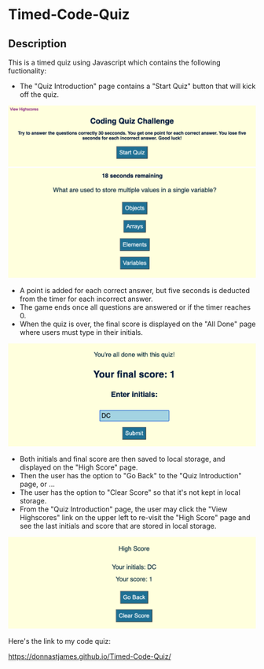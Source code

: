 # Timed-Code-Quiz

## Description

This is a timed quiz using Javascript which contains the following fuctionality:

* The "Quiz Introduction" page contains a "Start Quiz" button that will kick off the quiz.

![Screen Shot of my Project](./CodeQuizIntroPage.png)
![Screen Shot of my Project](./CodeQuizQuestionPage.png)

* A point is added for each correct answer, but five seconds is deducted from the timer for each incorrect answer.
* The game ends once all questions are answered or if the timer reaches 0.
* When the quiz is over, the final score is displayed on the "All Done" page where users must type in their initials.  

![Screen Shot of my Project](./CodeQuizSaveInitialsPage.png)

* Both initials and final score are then saved to local storage, and displayed on the "High Score" page.
* Then the user has the option to "Go Back" to the "Quiz Introduction" page, or ...
* The user has the option to "Clear Score" so that it's not kept in local storage.
* From the "Quiz Introduction" page, the user may click the "View Highscores" link on the upper left to re-visit the "High Score" page and see the last initials and score that are stored in local storage.

![Screen Shot of my Project](./CodeQuizHighScorePage.png)

Here's the link to my code quiz: 

https://donnastjames.github.io/Timed-Code-Quiz/



